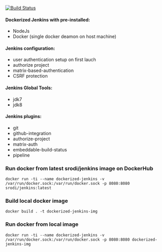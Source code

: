 [![Build Status](http://159.65.143.184:8080/buildStatus/icon?job=dockerized-jenkins-pipeline&build=1)](http://159.65.143.184:8080/job/dockerized-jenkins-pipeline/1/)
#### Dockerized Jenkins with pre-installed:
- NodeJs 
- Docker (single docker deamon on host machine) 

#### Jenkins configuration:
- user authentication setup on first lauch
- authorize project
- matrix-based-authentication
- CSRF protection

#### Jenkins Global Tools:
- jdk7
- jdk8

#### Jenkins plugins:
- git
- github-integration
- authorize-project
- matrix-auth
- embeddable-build-status
- pipeline 

### Run docker from latest srodi/jenkins image on DockerHub

```
docker run -ti --name dockerized-jenkins -v /var/run/docker.sock:/var/run/docker.sock -p 8080:8080 srodi/jenkins:latest
```

### Build local docker image

`docker build . -t dockerized-jenkins-img`

### Run docker from local image

`docker run -ti --name dockerized-jenkins -v /var/run/docker.sock:/var/run/docker.sock -p 8080:8080 dockerized-jenkins-img`
